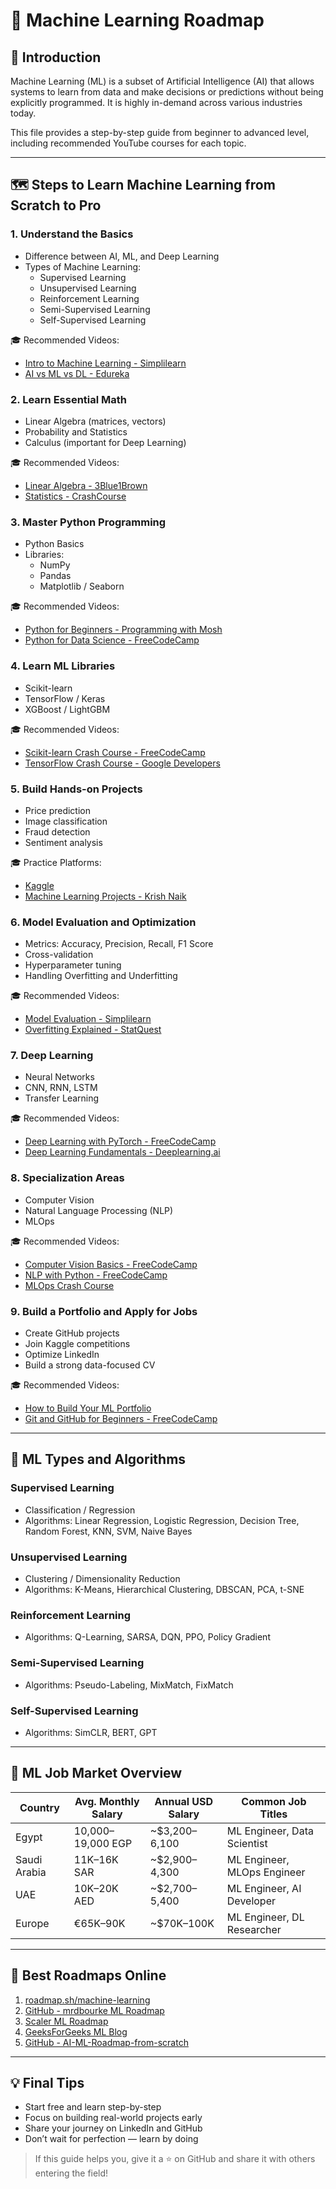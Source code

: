 # 🧠 Machine Learning Roadmap

## 🚀 Introduction
Machine Learning (ML) is a subset of Artificial Intelligence (AI) that allows systems to learn from data and make decisions or predictions without being explicitly programmed. It is highly in-demand across various industries today.

This file provides a step-by-step guide from beginner to advanced level, including recommended YouTube courses for each topic.

---

## 🗺️ Steps to Learn Machine Learning from Scratch to Pro

### 1. Understand the Basics
- Difference between AI, ML, and Deep Learning
- Types of Machine Learning:
  - Supervised Learning
  - Unsupervised Learning
  - Reinforcement Learning
  - Semi-Supervised Learning
  - Self-Supervised Learning

🎓 Recommended Videos:
- [Intro to Machine Learning - Simplilearn](https://www.youtube.com/watch?v=ukzFI9rgwfU)
- [AI vs ML vs DL - Edureka](https://www.youtube.com/watch?v=2ePf9rue1Ao)

### 2. Learn Essential Math
- Linear Algebra (matrices, vectors)
- Probability and Statistics
- Calculus (important for Deep Learning)

🎓 Recommended Videos:
- [Linear Algebra - 3Blue1Brown](https://www.youtube.com/playlist?list=PLZHQObOWTQDMsr9K-rj53DwVRMYO3t5Yr)
- [Statistics - CrashCourse](https://www.youtube.com/playlist?list=PL8dPuuaLjXtOPRKzVLY0jJY-uHOH9KVU6)

### 3. Master Python Programming
- Python Basics
- Libraries:
  - NumPy
  - Pandas
  - Matplotlib / Seaborn

🎓 Recommended Videos:
- [Python for Beginners - Programming with Mosh](https://www.youtube.com/watch?v=_uQrJ0TkZlc)
- [Python for Data Science - FreeCodeCamp](https://www.youtube.com/watch?v=LHBE6Q9XlzI)

### 4. Learn ML Libraries
- Scikit-learn
- TensorFlow / Keras
- XGBoost / LightGBM

🎓 Recommended Videos:
- [Scikit-learn Crash Course - FreeCodeCamp](https://www.youtube.com/watch?v=GxZrEKZfW2U)
- [TensorFlow Crash Course - Google Developers](https://www.youtube.com/playlist?list=PLQY2H8rRoyvzDbLUZkbudP-MFQZwNmU4S)

### 5. Build Hands-on Projects
- Price prediction
- Image classification
- Fraud detection
- Sentiment analysis

🎓 Practice Platforms:
- [Kaggle](https://www.kaggle.com/)
- [Machine Learning Projects - Krish Naik](https://www.youtube.com/c/KrishNaik)

### 6. Model Evaluation and Optimization
- Metrics: Accuracy, Precision, Recall, F1 Score
- Cross-validation
- Hyperparameter tuning
- Handling Overfitting and Underfitting

🎓 Recommended Videos:
- [Model Evaluation - Simplilearn](https://www.youtube.com/watch?v=85dtiMz9tSo)
- [Overfitting Explained - StatQuest](https://www.youtube.com/watch?v=6dbrR-WymjI)

### 7. Deep Learning
- Neural Networks
- CNN, RNN, LSTM
- Transfer Learning

🎓 Recommended Videos:
- [Deep Learning with PyTorch - FreeCodeCamp](https://www.youtube.com/playlist?list=PLhhyoLH6IjfxeoooqP9rhU3HJIAVAJ3Vz)
- [Deep Learning Fundamentals - Deeplearning.ai](https://www.youtube.com/playlist?list=PLkDaE6sCZn6Ec-XTbcX1uRg2_u4xOEky0)

### 8. Specialization Areas
- Computer Vision
- Natural Language Processing (NLP)
- MLOps

🎓 Recommended Videos:
- [Computer Vision Basics - FreeCodeCamp](https://www.youtube.com/watch?v=1gGXk7F8s7I)
- [NLP with Python - FreeCodeCamp](https://www.youtube.com/watch?v=8Mpc9ukltVA)
- [MLOps Crash Course](https://www.youtube.com/watch?v=06-AZXmwHjo)

### 9. Build a Portfolio and Apply for Jobs
- Create GitHub projects
- Join Kaggle competitions
- Optimize LinkedIn
- Build a strong data-focused CV

🎓 Recommended Videos:
- [How to Build Your ML Portfolio](https://www.youtube.com/watch?v=G2fI-kB7nZs)
- [Git and GitHub for Beginners - FreeCodeCamp](https://www.youtube.com/watch?v=RGOj5yH7evk)

---

## 📌 ML Types and Algorithms

### Supervised Learning
- Classification / Regression
- Algorithms: Linear Regression, Logistic Regression, Decision Tree, Random Forest, KNN, SVM, Naive Bayes

### Unsupervised Learning
- Clustering / Dimensionality Reduction
- Algorithms: K-Means, Hierarchical Clustering, DBSCAN, PCA, t-SNE

### Reinforcement Learning
- Algorithms: Q-Learning, SARSA, DQN, PPO, Policy Gradient

### Semi-Supervised Learning
- Algorithms: Pseudo-Labeling, MixMatch, FixMatch

### Self-Supervised Learning
- Algorithms: SimCLR, BERT, GPT

---

## 💼 ML Job Market Overview

| Country      | Avg. Monthly Salary | Annual USD Salary | Common Job Titles         |
|--------------|---------------------|-------------------|---------------------------|
| Egypt        | 10,000–19,000 EGP   | ~$3,200–6,100     | ML Engineer, Data Scientist |
| Saudi Arabia | 11K–16K SAR         | ~$2,900–4,300     | ML Engineer, MLOps Engineer |
| UAE          | 10K–20K AED         | ~$2,700–5,400     | ML Engineer, AI Developer  |
| Europe       | €65K–90K            | ~$70K–100K        | ML Engineer, DL Researcher |

---

## 🧭 Best Roadmaps Online

1. [roadmap.sh/machine-learning](https://roadmap.sh/machine-learning)
2. [GitHub - mrdbourke ML Roadmap](https://github.com/mrdbourke/machine-learning-roadmap)
3. [Scaler ML Roadmap](https://www.scaler.com/topics/machine-learning/roadmap/)
4. [GeeksForGeeks ML Blog](https://www.geeksforgeeks.org/blogs/machine-learning-roadmap/)
5. [GitHub - AI-ML-Roadmap-from-scratch](https://github.com/aadi1011/AI-ML-Roadmap-from-scratch)

---

## 💡 Final Tips
- Start free and learn step-by-step
- Focus on building real-world projects early
- Share your journey on LinkedIn and GitHub
- Don’t wait for perfection — learn by doing

> If this guide helps you, give it a ⭐ on GitHub and share it with others entering the field!
